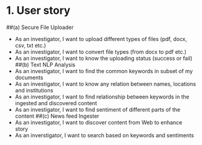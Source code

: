 

# 1. User story 
##(a) Secure File Uploader
   * As an investigator, I want to upload different types of files (pdf, docx, csv, txt etc.)
   * As an investigator, I want to convert file types (from docx to pdf etc.) 
   * As an investigator, I want to know the uploading status (success or fail) 
##(b) Text NLP Analysis
   * As an investigator, I want to find the common keywords in subset of my documents 
   * As an investigator, I want to know any relation between names, locations and institutions
   * As an investigator, I want to find relationship between keywords in the ingested and discovered content
   * As an investigator, I want to find sentiment of different parts of the content
##(c) News feed Ingester
   * As an investigator, I want to discover content from Web to enhance story 
   * As an inverstigator, I want to search based on keywords and sentiments
   


